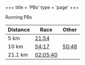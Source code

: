 +++
title = 'PBs'
type = 'page'
+++


Running PBs

| Distance | Race             | Other             |
| -------- | ---------------- | ----------------- |
| 5 km     | [21:54][parkrun] |                   |
| 10 km    | [54:17][b2b]     | [50:48][strava10] |
| 21.1 km  | [02:05:40][tm]   |                   |

[parkrun]: https://www.parkrun.com.au/parkrunner/1694205/all/
[b2b]: https://www.multisportaustralia.com.au/races/15122/events/2/results/individuals/9457
[strava10]: https://www.strava.com/activities/2186969664/
[tm]: https://results.sportseventservices.com.au/myresults.aspx?CId=16287&RId=6346&EId=2&AId=626602
